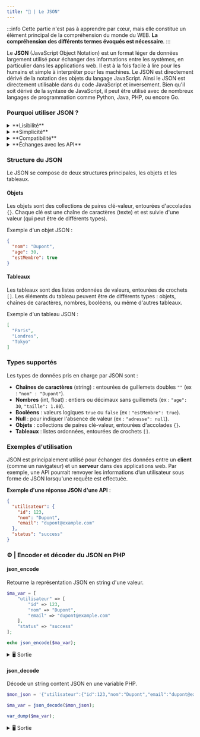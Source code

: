```yaml
---
title: "📜 | Le JSON"
---
```


:::info
Cette partie n'est pas à apprendre par cœur, mais elle constitue un élément principal de la compréhension du monde du WEB. **La compréhension des différents termes évoqués est nécessaire**.
:::

Le **JSON** (JavaScript Object Notation) est un format léger de données largement utilisé pour échanger des informations entre les systèmes, en particulier dans les applications web.
Il est à la fois facile à lire pour les humains et simple à interpréter pour les machines.
Le JSON est directement dérivé de la notation des objets du langage JavaScript. Ainsi le JSON est directement utilisable dans du code JavaScript et inversement.
Bien qu'il soit dérivé de la syntaxe de JavaScript, il peut être utilisé avec de nombreux langages de programmation comme Python, Java, PHP, ou encore Go.

### Pourquoi utiliser JSON ?

<details>
  <summary>**Lisibilité**</summary>

Le JSON est encodé en UTF-8 (c'est-à-dire pas en bytes comme 0xf6 0x3a). Sa syntaxe claire le rend facile à lire pour les humains.
</details>

<details>
  <summary>**Simplicité**</summary>

Moins verbeux que le XML, il est plus léger en termes de taille.

:::tip Le XML pour les curieux
```xml
<?xml version="1.0" encoding="UTF-8"?>

<shiporder orderid="889923" xmlns:xsi="http://www.w3.org/2001/XMLSchema-instance" xsi:noNamespaceSchemaLocation="shiporder.xsd">
  <orderperson>John Smith</orderperson>
  <shipto>
    <name>Ola Nordmann</name>
    <address>Langgt 23</address>
    <city>4000 Stavanger</city>
    <country>Norway</country>
  </shipto>
  <item>
    <title>Empire Burlesque</title>
    <note>Special Edition</note>
    <quantity>1</quantity>
    <price>10.90</price>
  </item>
  <item>
    <title>Hide your heart</title>
    <quantity>1</quantity>
    <price>9.90</price>
  </item>
</shiporder>
```
:::
</details>

<details>
  <summary>**Compatibilité**</summary>

JSON est pris en charge nativement par la plupart des langages de programmation modernes, facilitant ainsi son adoption dans divers contextes.
</details>

<details>
  <summary>**Échanges avec les API**</summary>

JSON est devenu le standard pour échanger des données dans les API web modernes.
</details>

### Structure du JSON

Le JSON se compose de deux structures principales, les objets et les tableaux.

#### Objets

Les objets sont des collections de paires clé-valeur, entourées d'accolades `{}`. Chaque clé est une chaîne de caractères (texte) et est suivie d'une valeur (qui peut être de différents types).

Exemple d'un objet JSON :
```json
{
  "nom": "Dupont",
  "age": 30,
  "estMembre": true
}
```

#### Tableaux

Les tableaux sont des listes ordonnées de valeurs, entourées de crochets `[]`. Les éléments du tableau peuvent être de différents types : objets, chaînes de caractères, nombres, booléens, ou même d'autres tableaux.

Exemple d'un tableau JSON :
```json
[
  "Paris",
  "Londres",
  "Tokyo"
]
```

### Types supportés

Les types de données pris en charge par JSON sont :

- **Chaînes de caractères** (string) : entourées de guillemets doubles `""` (ex : `"nom" : "Dupont"`).
- **Nombres** (int, float) : entiers ou décimaux sans guillemets (ex : `"age": 30`, `"taille": 1.80`).
- **Booléens** : valeurs logiques `true` ou `false` (ex : `"estMembre": true`).
- **Null** : pour indiquer l'absence de valeur (ex : `"adresse": null`).
- **Objets** : collections de paires clé-valeur, entourées d'accolades `{}`.
- **Tableaux** : listes ordonnées, entourées de crochets `[]`.

### Exemples d'utilisation

JSON est principalement utilisé pour échanger des données entre un **client** (comme un navigateur) et un **serveur** dans des applications web. Par exemple, une API pourrait renvoyer les informations d’un utilisateur sous forme de JSON lorsqu'une requête est effectuée.

**Exemple d'une réponse JSON d'une API** :
```json
{
  "utilisateur": {
    "id": 123,
    "nom": "Dupont",
    "email": "dupont@example.com"
  },
  "status": "success"
}
```

### ⚙️ | Encoder et décoder du JSON en PHP

#### json_encode

Retourne la représentation JSON en string d'une valeur.

```php
$ma_var = [
    "utilisateur" => [
        "id" => 123,
        "nom" => "Dupont",
        "email" => "dupont@example.com"
    ],
    "status" => "success"
];

echo json_encode($ma_var);
```

<details>
    <summary>🖥️ Sortie</summary>
```json
{"utilisateur":{"id":123,"nom":"Dupont","email":"dupont@example.com"},"status":"success"}
```
</details>

#### json_decode

Décode un string content JSON en une variable PHP.

```php
$mon_json = '{"utilisateur":{"id":123,"nom":"Dupont","email":"dupont@example.com"},"status":"success"}';

$ma_var = json_decode($mon_json);

var_dump($ma_var);
```

<details>
    <summary>🖥️ Sortie</summary>
```
object(stdClass)#2 (2) {
  ["utilisateur"]=>
  object(stdClass)#1 (3) {
    ["id"]=>
    int(123)
    ["nom"]=>
    string(6) "Dupont"
    ["email"]=>
    string(18) "dupont@example.com"
  }
  ["status"]=>
  string(7) "success"
}
```
</details>